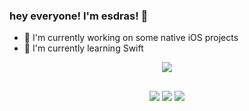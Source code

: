 ### hey everyone! I'm esdras! 👋

- 🔭 I'm currently working on some native iOS projects
- 🌱 I'm currently learning Swift
<p align="center">
  <a href="https://skillicons.dev">
    <img src="https://skillicons.dev/icons?i=swift,html,css,js,ts,py" />
  </a>
</p>



##

<div align="center">
 <a href="https://instagram.com/veigv" target="_blank"><img src="https://img.shields.io/badge/-Instagram-%23E4405F?style=for-the-badge&logo=instagram&logoColor=white" target="_blank"></a>
  <a href="https://www.linkedin.com/in/esdrasdss" target="_blank"><img src="https://img.shields.io/badge/-LinkedIn-%230077B5?style=for-the-badge&logo=linkedin&logoColor=white" target="_blank"></a> 
  <a href="https://www.twitch.tv/veigv" target="_blank"><img src="https://img.shields.io/badge/Twitch-9146FF?style=for-the-badge&logo=twitch&logoColor=white" target="_blank"></a>
</div>
